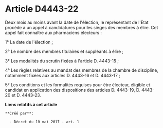 # Article D4443-22

Deux mois au moins avant la date de l'élection, le représentant de l'Etat procède à un appel à candidatures pour les sièges
des membres à élire. Cet appel fait connaître aux pharmaciens électeurs :

1° La date de l'élection ;

2° Le nombre des membres titulaires et suppléants à élire ;

3° Les modalités du scrutin fixées à l'article D. 4443-15 ;

4° Les règles relatives au mandat des membres de la chambre de discipline, notamment fixées aux articles D. 4443-16 et D.
4443-17 ;

5° Les conditions et les formalités requises pour être électeur, éligible et candidat en application des dispositions des
articles D. 4443-19, D. 4443-20 et D. 4443-23.

**Liens relatifs à cet article**

	**Créé par**:

	  - Décret du 10 mai 2017 - art. 1

